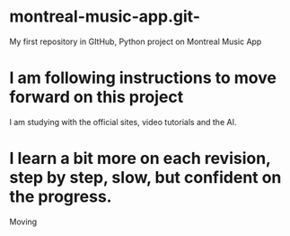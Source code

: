 # montreal-music-app.git-
My first repository in GItHub, Python project on Montreal Music App

# I am following instructions to move forward on this project
I am studying with the official sites, video tutorials and the AI.

# I learn a bit more on each revision, step by step, slow, but confident on the progress.
Moving
